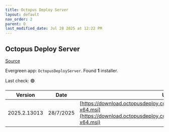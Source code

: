```yaml
---
title: Octopus Deploy Server
layout: default
nav_order: 2
parent: O
last_modified_date: Jul 28 2025 at 12:22 PM
---
```


## Octopus Deploy Server

[Source](https://octopus.com/)

Evergreen app: `OctopusDeployServer`. Found **1** installer.

Last check: 🟢

| Version      | Date      | URI                                                                                                                                                |
| ------------ | --------- | -------------------------------------------------------------------------------------------------------------------------------------------------- |
| 2025.2.13013 | 28/7/2025 | [https://download.octopusdeploy.com/octopus/Octopus.2025.2.13013-x64.msi](https://download.octopusdeploy.com/octopus/Octopus.2025.2.13013-x64.msi) |
